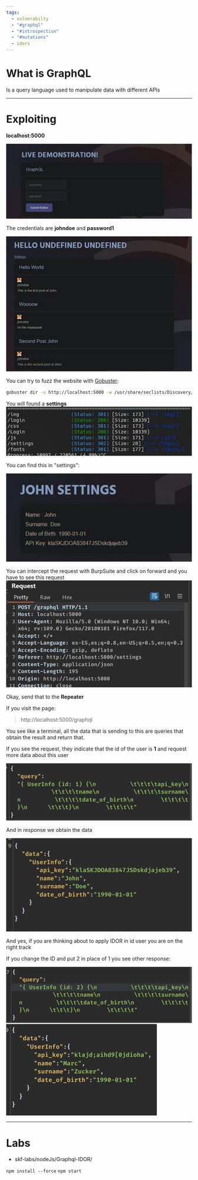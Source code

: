 ```yaml
---
tags:
  - vulnerabilty
  - "#graphql"
  - "#introspection"
  - "#mutations"
  - idors
---
```

# What is GraphQL

Is a query language used to manipulate data with different APIs

---

# Exploiting

**localhost:5000**

![](../../Images/Pasted%20image%2020230906221959.png)

The credentials are **johndoe** and **password1**

![](../../Images/Pasted%20image%2020230906222109.png)

You can try to fuzz the website with [Gobuster](../../Tools/Enumeration/Gobuster.md):

````bash
gobuster dir -u http://localhost:5000 -w /usr/share/seclists/Discovery/Web-Content/directory-list-2.3-medium.txt -t 20
````

You will found a **settings**
![](../../Images/Pasted%20image%2020230906222311.png)

You can find this in "settings":

![](../../Images/Pasted%20image%2020230906222336.png)

You can intercept the request with BurpSuite and click on forward and you have to see this request
![](../../Images/Pasted%20image%2020230906222548.png)

Okay, send that to the **Repeater**

If you visit the page:

> http://localhost:5000/graphql

You see like a terminal, all the data that is sending to this are queries that obtain the result and return that.

If you see the request, they indicate that the id of the user is **1** and request more data about this user

![](../../Images/Pasted%20image%2020230906222857.png)

And in response we obtain the data

![](../../Images/Pasted%20image%2020230906222923.png)

And yes, if you are thinking about to apply IDOR in id user you are on the right track

If you change the ID and put 2 in place of 1 you see other response:

![](../../Images/Pasted%20image%2020230906223115.png)
![](../../Images/Pasted%20image%2020230906223121.png)


---

# Labs

- skf-labs/nodeJs/Graphql-IDOR/

`npm install --force`
`npm start`